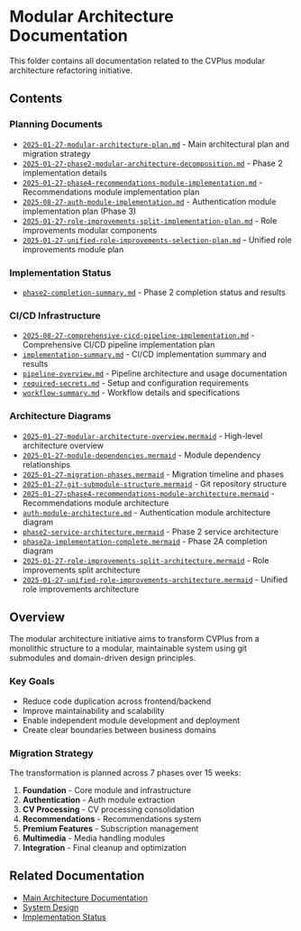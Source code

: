 # Modular Architecture Documentation

This folder contains all documentation related to the CVPlus modular architecture refactoring initiative.

## Contents

### Planning Documents
- [`2025-01-27-modular-architecture-plan.md`](./2025-01-27-modular-architecture-plan.md) - Main architectural plan and migration strategy
- [`2025-01-27-phase2-modular-architecture-decomposition.md`](./2025-01-27-phase2-modular-architecture-decomposition.md) - Phase 2 implementation details
- [`2025-01-27-phase4-recommendations-module-implementation.md`](./2025-01-27-phase4-recommendations-module-implementation.md) - Recommendations module implementation plan
- [`2025-08-27-auth-module-implementation.md`](./2025-08-27-auth-module-implementation.md) - Authentication module implementation plan (Phase 3)
- [`2025-01-27-role-improvements-split-implementation-plan.md`](./2025-01-27-role-improvements-split-implementation-plan.md) - Role improvements modular components
- [`2025-01-27-unified-role-improvements-selection-plan.md`](./2025-01-27-unified-role-improvements-selection-plan.md) - Unified role improvements module plan

### Implementation Status
- [`phase2-completion-summary.md`](./phase2-completion-summary.md) - Phase 2 completion status and results

### CI/CD Infrastructure
- [`2025-08-27-comprehensive-cicd-pipeline-implementation.md`](./2025-08-27-comprehensive-cicd-pipeline-implementation.md) - Comprehensive CI/CD pipeline implementation plan
- [`implementation-summary.md`](./implementation-summary.md) - CI/CD implementation summary and results
- [`pipeline-overview.md`](./pipeline-overview.md) - Pipeline architecture and usage documentation
- [`required-secrets.md`](./required-secrets.md) - Setup and configuration requirements
- [`workflow-summary.md`](./workflow-summary.md) - Workflow details and specifications

### Architecture Diagrams
- [`2025-01-27-modular-architecture-overview.mermaid`](./2025-01-27-modular-architecture-overview.mermaid) - High-level architecture overview
- [`2025-01-27-module-dependencies.mermaid`](./2025-01-27-module-dependencies.mermaid) - Module dependency relationships
- [`2025-01-27-migration-phases.mermaid`](./2025-01-27-migration-phases.mermaid) - Migration timeline and phases
- [`2025-01-27-git-submodule-structure.mermaid`](./2025-01-27-git-submodule-structure.mermaid) - Git repository structure
- [`2025-01-27-phase4-recommendations-module-architecture.mermaid`](./2025-01-27-phase4-recommendations-module-architecture.mermaid) - Recommendations module architecture
- [`auth-module-architecture.md`](./auth-module-architecture.md) - Authentication module architecture diagram
- [`phase2-service-architecture.mermaid`](./phase2-service-architecture.mermaid) - Phase 2 service architecture
- [`phase2a-implementation-complete.mermaid`](./phase2a-implementation-complete.mermaid) - Phase 2A completion diagram
- [`2025-01-27-role-improvements-split-architecture.mermaid`](./2025-01-27-role-improvements-split-architecture.mermaid) - Role improvements split architecture
- [`2025-01-27-unified-role-improvements-architecture.mermaid`](./2025-01-27-unified-role-improvements-architecture.mermaid) - Unified role improvements architecture

## Overview

The modular architecture initiative aims to transform CVPlus from a monolithic structure to a modular, maintainable system using git submodules and domain-driven design principles.

### Key Goals
- Reduce code duplication across frontend/backend
- Improve maintainability and scalability  
- Enable independent module development and deployment
- Create clear boundaries between business domains

### Migration Strategy
The transformation is planned across 7 phases over 15 weeks:
1. **Foundation** - Core module and infrastructure
2. **Authentication** - Auth module extraction
3. **CV Processing** - CV processing consolidation
4. **Recommendations** - Recommendations system
5. **Premium Features** - Subscription management
6. **Multimedia** - Media handling modules
7. **Integration** - Final cleanup and optimization

## Related Documentation
- [Main Architecture Documentation](../README.md)
- [System Design](../SYSTEM_DESIGN.md)
- [Implementation Status](../../implementation-status/)